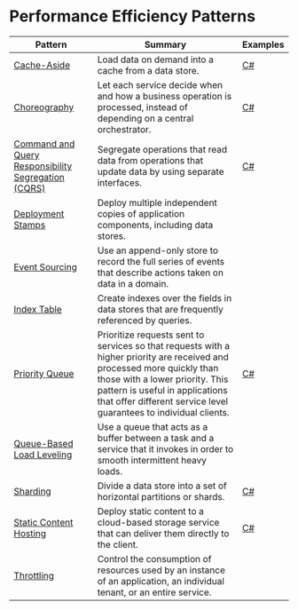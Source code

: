 # Performance Efficiency Patterns

| Pattern | Summary | Examples |
| --- | --- | --- |
| [Cache-Aside](https://docs.microsoft.com/en-us/azure/architecture/patterns/cache-aside) | Load data on demand into a cache from a data store. | [C#](https://docs.microsoft.com/en-us/azure/architecture/patterns/cache-aside#example) |
| [Choreography](https://docs.microsoft.com/en-us/azure/architecture/patterns/choreography) | Let each service decide when and how a business operation is processed, instead of depending on a central orchestrator. | [C#](https://docs.microsoft.com/en-us/azure/architecture/patterns/choreography#example) |
| [Command and Query Responsibility Segregation (CQRS)](https://docs.microsoft.com/en-us/azure/architecture/patterns/cqrs) | Segregate operations that read data from operations that update data by using separate interfaces. | [C#](https://docs.microsoft.com/en-us/azure/architecture/patterns/cqrs#example) |
| [Deployment Stamps](https://docs.microsoft.com/en-us/azure/architecture/patterns/deployment-stamp) | Deploy multiple independent copies of application components, including data stores. |  |
| [Event Sourcing](https://docs.microsoft.com/en-us/azure/architecture/patterns/event-sourcing) | Use an append-only store to record the full series of events that describe actions taken on data in a domain. |  |
| [Index Table](https://docs.microsoft.com/en-us/azure/architecture/patterns/index-table) | Create indexes over the fields in data stores that are frequently referenced by queries. |  |
| [Priority Queue](https://docs.microsoft.com/en-us/azure/architecture/patterns/priority-queue) | Prioritize requests sent to services so that requests with a higher priority are received and processed more quickly than those with a lower priority. This pattern is useful in applications that offer different service level guarantees to individual clients. | [C#](https://docs.microsoft.com/en-us/azure/architecture/patterns/priority-queue#example) |
| [Queue-Based Load Leveling](https://docs.microsoft.com/en-us/azure/architecture/patterns/queue-based-load-leveling) | Use a queue that acts as a buffer between a task and a service that it invokes in order to smooth intermittent heavy loads. |  |
| [Sharding](https://docs.microsoft.com/en-us/azure/architecture/patterns/sharding) | Divide a data store into a set of horizontal partitions or shards. | [C#](https://docs.microsoft.com/en-us/azure/architecture/patterns/sharding#example) |
| [Static Content Hosting](https://docs.microsoft.com/en-us/azure/architecture/patterns/static-content-hosting) | Deploy static content to a cloud-based storage service that can deliver them directly to the client. | [C#](https://docs.microsoft.com/en-us/azure/architecture/patterns/static-content-hosting#example) |
| [Throttling](https://docs.microsoft.com/en-us/azure/architecture/patterns/throttling) | Control the consumption of resources used by an instance of an application, an individual tenant, or an entire service. |  |

